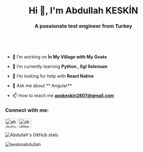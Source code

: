 <h1 align="center">Hi 👋, I'm Abdullah KESKİN</h1>
<h3 align="center">A passionate test engineer from Turkey</h3>

<br> <br> <br>


- 🔭 I’m  working on **İn My Village with My Goats**

- 🌱 I’m currently learning **Python , Sgl Selenıum**

- 🤝 I’m looking for help with **React Native**

- 💬 Ask me about ** Angular**

- 📫 How to reach me **apokeskin2807@gmail.com**

<h3 align="left">Connect with me:</h3>
<p align="left">
<a href="https://www.linkedin.com/in/abdullah-keskin-ba422421a/" target="blank"><img align="center" src="https://raw.githubusercontent.com/rahuldkjain/github-profile-readme-generator/master/src/images/icons/Social/linked-in-alt.svg" alt="abdullah-keskin-ba422421a" height="30" width="40" /></a>
<a href="https://instagram.com/abdllhkskin" target="blank"><img align="center" src="https://raw.githubusercontent.com/rahuldkjain/github-profile-readme-generator/master/src/images/icons/Social/instagram.svg" alt="abdllhkskin" height="30" width="40" /></a>
</p>




![Abdullah's GitHub stats](https://github-readme-stats.vercel.app/api?username=keskinabdullah&show_icons=true&theme=gruvbox)



<p><img align="center" src="https://github-readme-streak-stats.herokuapp.com/?user=keskinabdullah&show_icons=true&theme=gruvbox" alt="keskinabdullah" /></p>

